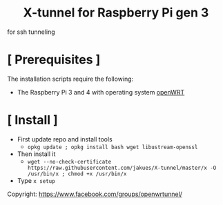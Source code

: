 <h1 align="center">X-tunnel for Raspberry Pi gen 3</h1>

for ssh tunneling

# [ Prerequisites ]

The installation scripts require the following:

* The Raspberry Pi 3 and 4 with operating system [openWRT](https://openwrt.org/toh/raspberry_pi_foundation/raspberry_pi)

# [ Install ]

  * First update repo and install tools
    * `opkg update ; opkg install bash wget libustream-openssl`
  * Then install it
    * `wget --no-check-certificate https://raw.githubusercontent.com/jakues/X-tunnel/master/x -O /usr/bin/x ; chmod +x /usr/bin/x`
  * Type `x setup`

Copyright: https://www.facebook.com/groups/openwrtunnel/

